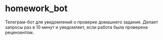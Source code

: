 # homework_bot
Телеграм-бот для уведомлений о проверке домашнего задания. Делает запросы раз в 10 минут и уведомляет, если работа была проверена рецензентом.
